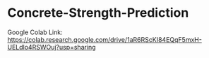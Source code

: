 # Concrete-Strength-Prediction
Google Colab Link: https://colab.research.google.com/drive/1aR6RScKI84EQqF5mxH-UELdlo4RSWOuj?usp=sharing
